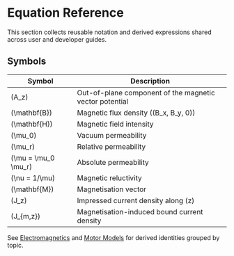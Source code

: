 # Equation Reference

This section collects reusable notation and derived expressions shared across user and developer guides.

## Symbols

| Symbol | Description |
| ------ | ----------- |
| \(A_z\) | Out-of-plane component of the magnetic vector potential |
| \(\mathbf{B}\) | Magnetic flux density \((B_x, B_y, 0)\) |
| \(\mathbf{H}\) | Magnetic field intensity |
| \(\mu_0\) | Vacuum permeability |
| \(\mu_r\) | Relative permeability |
| \(\mu = \mu_0 \mu_r\) | Absolute permeability |
| \(\nu = 1/\mu\) | Magnetic reluctivity |
| \(\mathbf{M}\) | Magnetisation vector |
| \(J_z\) | Impressed current density along \(z\) |
| \(J_{m,z}\) | Magnetisation-induced bound current density |

See [Electromagnetics](electromagnetics.md) and [Motor Models](motor-models.md) for derived identities grouped by topic.
